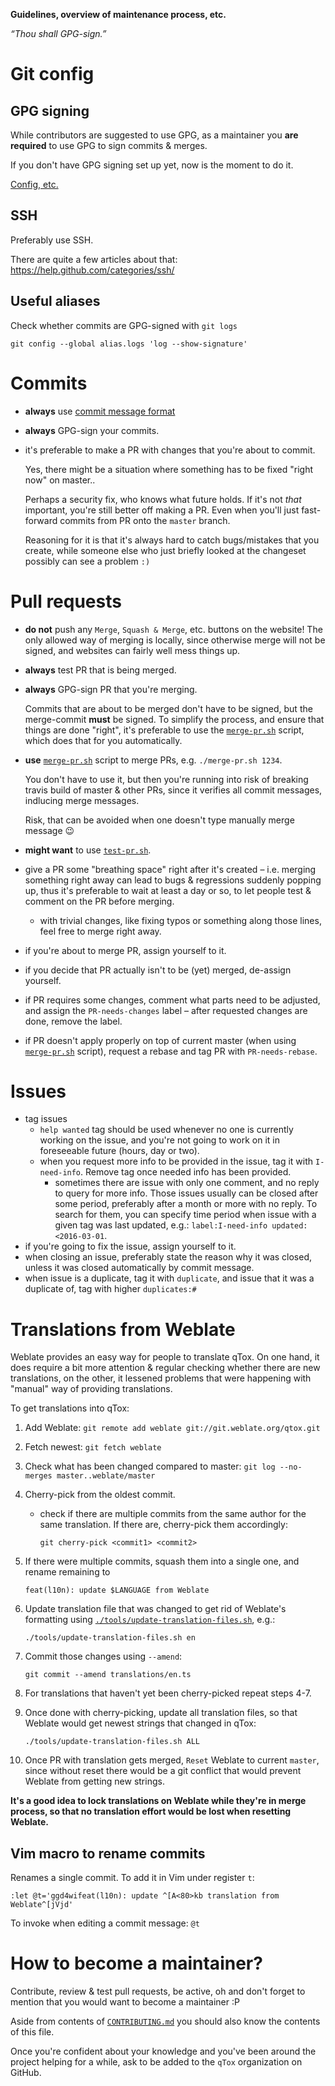 **Guidelines, overview of maintenance process, etc.**

*“Thou shall GPG-sign.”*

# Git config

## GPG signing

While contributors are suggested to use GPG, as a maintainer you **are
required** to use GPG to sign commits & merges.

If you don't have GPG signing set up yet, now is the moment to do it.

[Config, etc.](/CONTRIBUTING.md#git-config)


## SSH

Preferably use SSH.

There are quite a few articles about that:
https://help.github.com/categories/ssh/

## Useful aliases

Check whether commits are GPG-signed with `git logs`

```
git config --global alias.logs 'log --show-signature'
```

# Commits

- **always** use [commit message format]
- **always** GPG-sign your commits.
- it's preferable to make a PR with changes that you're about to commit.
  
  Yes, there might be a situation where something has to be fixed "right now"
  on master..
  
  Perhaps a security fix, who knows what future holds. If it's not *that*
  important, you're still better off making a PR. Even when you'll just
  fast-forward commits from PR onto the `master` branch.
  
  Reasoning for it is that it's always hard to catch bugs/mistakes that you
  create, while someone else who just briefly looked at the changeset possibly
  can see a problem `:)`

# Pull requests

- **do not** push any `Merge`, `Squash & Merge`, etc. buttons on the website!
  The only allowed way of merging is locally, since otherwise merge will not
  be signed, and websites can fairly well mess things up.
- **always** test PR that is being merged.
- **always** GPG-sign PR that you're merging.
  
  Commits that are about to be merged don't have to be signed, but the
  merge-commit **must** be signed. To simplify the process, and ensure that
  things are done "right", it's preferable to use the [`merge-pr.sh`] script,
  which does that for you automatically.
- **use** [`merge-pr.sh`] script to merge PRs, e.g. `./merge-pr.sh 1234`.
  
  You don't have to use it, but then you're running into risk of breaking
  travis build of master & other PRs, since it verifies all commit messages,
  indlucing merge messages.
  
  Risk, that can be avoided when one doesn't type manually merge message :wink:
- **might want** to use [`test-pr.sh`].
- give a PR some "breathing space" right after it's created – i.e. merging
  something right away can lead to bugs & regressions suddenly popping up, thus
  it's preferable to wait at least a day or so, to let people test & comment on
  the PR before merging.
  - with trivial changes, like fixing typos or something along those lines,
    feel free to merge right away.
- if you're about to merge PR, assign yourself to it.
- if you decide that PR actually isn't to be (yet) merged, de-assign yourself.
- if PR requires some changes, comment what parts need to be adjusted, and
  assign the `PR-needs-changes` label – after requested changes are done,
  remove the label.
- if PR doesn't apply properly on top of current master (when using
  [`merge-pr.sh`] script), request a rebase and tag PR with `PR-needs-rebase`.


# Issues

- tag issues
  - `help wanted` tag should be used whenever no one is currently working on
    the issue, and you're not going to work on it in foreseeable future (hours,
    day or two).
  - when you request more info to be provided in the issue, tag it with
    `I-need-info`. Remove tag once needed info has been provided.
    - sometimes there are issue with only one comment, and no reply to query
      for more info. Those issues usually can be closed after some period,
      preferably after a month or more with no reply. To search for them, you
      can specify time period when issue with a given tag was last updated,
      e.g.: `label:I-need-info updated:<2016-03-01`.
- if you're going to fix the issue, assign yourself to it.
- when closing an issue, preferably state the reason why it was closed, unless
  it was closed automatically by commit message.
- when issue is a duplicate, tag it with `duplicate`, and issue that it was a
  duplicate of, tag with higher `duplicates:#`


# Translations from Weblate

Weblate provides an easy way for people to translate qTox. On one hand, it does
require a bit more attention & regular checking whether there are new
translations, on the other, it lessened problems that were happening with
"manual" way of providing translations.

To get translations into qTox:

1. Add Weblate: `git remote add weblate git://git.weblate.org/qtox.git`
2. Fetch newest: `git fetch weblate`
3. Check what has been changed compared to master: `git log --no-merges
   master..weblate/master`
4. Cherry-pick from the oldest commit.
   - check if there are multiple commits from the same author for the same
     translation. If there are, cherry-pick them accordingly:
     
     ```
     git cherry-pick <commit1> <commit2>
     ```
     
5. If there were multiple commits, squash them into a single one, and rename
   remaining to
   
   ```
   feat(l10n): update $LANGUAGE from Weblate
   ```
   
6. Update translation file that was changed to get rid of Weblate's formatting
   using [`./tools/update-translation-files.sh`], e.g.:
   
   ```
   ./tools/update-translation-files.sh en
   ```
   
7. Commit those changes using `--amend`:
   
   ```
   git commit --amend translations/en.ts
   ```
   
8. For translations that haven't yet been cherry-picked repeat steps 4-7.
9. Once done with cherry-picking, update all translation files, so that
   Weblate would get newest strings that changed in qTox:
   
   ```
   ./tools/update-translation-files.sh ALL
   ```
   
10. Once PR with translation gets merged, `Reset` Weblate to current `master`,
    since without reset there would be a git conflict that would prevent
    Weblate from getting new strings.
    
**It's a good idea to lock translations on Weblate while they're in merge
process, so that no translation effort would be lost when resetting Weblate.**

## Vim macro to rename commits

Renames a single commit. To add it in Vim under register `t`:

```
:let @t='ggd4wifeat(l10n): update ^[A<80>kb translation from Weblate^[jVjd'
```

To invoke when editing a commit message: `@t`


# How to become a maintainer?

Contribute, review & test pull requests, be active, oh and don't forget to
mention that you would want to become a maintainer :P

Aside from contents of [`CONTRIBUTING.md`] you should also know the contents of
this file.

Once you're confident about your knowledge and you've been around the project
helping for a while, ask to be added to the `qTox` organization on GitHub.


[commit message format]: /CONTRIBUTING.md#commit-message-format
[`CONTRIBUTING.md`]: /CONTRIBUTING.md
[`merge-pr.sh`]: /merge-pr.sh
[`test-pr.sh`]: /test-pr.sh
[`./tools/update-translation-files.sh`]: /tools/update-translation-files.sh
